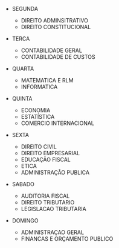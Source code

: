 - SEGUNDA
    - DIREITO ADMINSITRATIVO
    - DIREITO CONSTITUCIONAL
    
- TERCA
    - CONTABILIDADE GERAL
    - CONTABILIDADE DE CUSTOS    
- QUARTA
	- MATEMATICA E RLM
  - INFORMATICA 
- QUINTA
    - ECONOMIA
    - ESTATÍSTICA
    - COMERCIO INTERNACIONAL 
- SEXTA
    - DIREITO CIVIL
    - DIREITO EMPRESARIAL   
    - EDUCAÇÃO FISCAL
    - ETICA
    - ADMINISTRAÇÃO PUBLICA
- SABADO
    - AUDITORIA FISCAL
    - DIREITO TRIBUTARIO
    - LEGISLACAO TRIBUTARIA
- DOMINGO
    - ADMINISTRAÇAO GERAL
    - FINANCAS E ORÇAMENTO PUBLICO